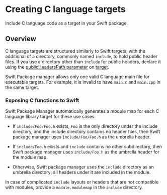 # Creating C language targets

Include C language code as a target in your Swift package.

## Overview

C language targets are structured similarly to Swift targets, with the additional of a directory, commonly named `include`, to hold public header files.
If you use a directory other than `include` for public headers, declare it using the [publicHeadersPath parameter](https://developer.apple.com/documentation/packagedescription/target/publicheaderspath) on [target](https://developer.apple.com/documentation/packagedescription/target).

Swift Package manager allows only one valid C language main file for executable targets. 
For example, it is invalid to have `main.c` and `main.cpp` in the same target.

### Exposing C functions to Swift

Swift Package Manager automatically generates a module map for each C language library target for these use cases:

* If `include/Foo/Foo.h` exists, `Foo` is the only directory under the include directory, and the include directory contains no header files, then Swift package manager uses `include/Foo/Foo.h` as the umbrella header.

* If `include/Foo.h` exists and `include` contains no other subdirectory, then Swift package manager uses `include/Foo.h` as the umbrella header for the module map.

* Otherwise, Swift package manager uses the `include` directory as an umbrella directory; all headers under it are included in the module.

In case of complicated `include` layouts or headers that are not compatible with modules, provide a `module.modulemap` in the `include` directory.
